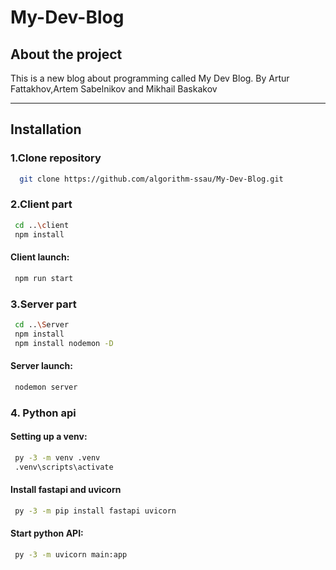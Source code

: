 # My-Dev-Blog
## About the project
This is a new blog about programming called My Dev Blog.
By Artur Fattakhov,Artem Sabelnikov and Mikhail Baskakov
***
## Installation
### 1.Clone repository
 ```bash
   git clone https://github.com/algorithm-ssau/My-Dev-Blog.git
 ```
### 2.Client part
 ```bash
  cd ..\client 
  npm install
 ```
#### Client launch: 
 ```bash
  npm run start
 ```
### 3.Server part
 ```bash
  cd ..\Server 
  npm install
  npm install nodemon -D
 ```
#### Server launch:
```bash
 nodemon server
```

### 4. Python api

#### Setting up a venv:
 ```bash
  py -3 -m venv .venv
  .venv\scripts\activate
 ```
#### Install fastapi and uvicorn
 ```bash
  py -3 -m pip install fastapi uvicorn
 ```
#### Start python API:
 ```bash
  py -3 -m uvicorn main:app
 ```


